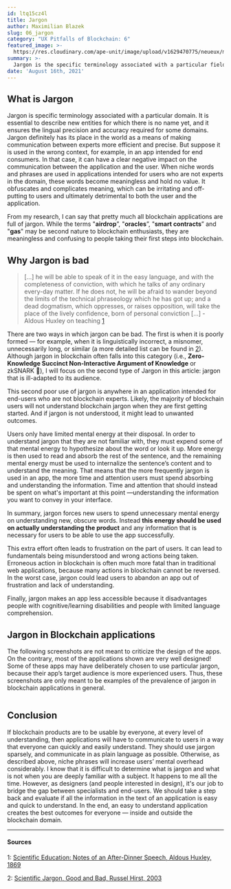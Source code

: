```yaml
---
id: ltq15cz4l
title: Jargon
author: Maximilian Blazek
slug: 06_jargon
category: "UX Pitfalls of Blockchain: 6"
featured_image: >-
  https://res.cloudinary.com/ape-unit/image/upload/v1629470775/neueux/media/articles/Frame%202043.png
summary: >-
  Jargon is the specific terminology associated with a particular field or area of activity. It is that jargon can have a negative impact on communication between professionals and laypeople. When niche words and phrases are used in applications that are intended for first time users, these unfamiliar words become meaningless jargon that provides no value. It clouds and complicates meaning, which is irritating and alienating to users, with potentially harmful consequences to all parties.
date: 'August 16th, 2021'
---
```

## What is Jargon

Jargon is specific terminology associated with a particular domain. It is essential to describe new entities for which there is no name yet, and it ensures the lingual precision and accuracy required for some domains. Jargon definitely has its place in the world as a means of making communication between experts more efficient and precise. But suppose it is used in the wrong context, for example, in an app intended for end consumers. In that case, it can have a clear negative impact on the communication between the application and the user. When niche words and phrases are used in applications intended for users who are not experts in the domain, these words become meaningless and hold no value. It obfuscates and complicates meaning, which can be irritating and off-putting to users and ultimately detrimental to both the user and the application.

From my research, I can say that pretty much all blockchain applications are full of jargon. While the terms "**airdrop**”, "**oracles**”, "**smart contracts**” and "**gas**" may be second nature to blockchain enthusiasts, they are meaningless and confusing to people taking their first steps into blockchain.

## Why Jargon is bad

> [...] he will be able to speak of it in the easy language, and with the completeness of conviction, with which he talks of any ordinary every-day matter. If he does not, he will be afraid to wander beyond the limits of the technical phraseology which he has got up; and a dead dogmatism, which oppresses, or raises opposition, will take the place of the lively confidence, born of personal conviction [...] - Aldous Huxley on teaching [1](#1)

There are two ways in which jargon can be bad. The first is when it is poorly formed — for example, when it is linguistically incorrect, a misnomer, unnecessarily long, or similar (a more detailed list can be found in [2](#2)). Although jargon in blockchain often falls into this category (i.e., **Zero-Knowledge Succinct Non-Interactive Argument of Knowledge** or zkSNARK 👀), I will focus on the second type of Jargon in this article: jargon that is ill-adapted to its audience.

This second poor use of jargon is anywhere in an application intended for end-users who are not blockchain experts. Likely, the majority of blockchain users will not understand blockchain jargon when they are first getting started. And if jargon is not understood, it might lead to unwanted outcomes.

Users only have limited mental energy at their disposal. In order to understand jargon that they are not familiar with, they must expend some of that mental energy to hypothesize about the word or look it up. More energy is then used to read and absorb the rest of the sentence, and the remaining mental energy must be used to internalize the sentence’s content and to understand the meaning. That means that the more frequently jargon is used in an app, the more time and attention users must spend absorbing and understanding the information. Time and attention that should instead be spent on what's important at this point —understanding the information you want to convey in your interface.

In summary, jargon forces new users to spend unnecessary mental energy on understanding new, obscure words. Instead **this energy should be used on actually understanding the product** and any information that is necessary for users to be able to use the app successfully.

This extra effort often leads to frustration on the part of users. It can lead to fundamentals being misunderstood and wrong actions being taken. Erroneous action in blockchain is often much more fatal than in traditional web applications, because many actions in blockchain cannot be reversed. In the worst case, jargon could lead users to abandon an app out of frustration and lack of understanding.

Finally, jargon makes an app less accessible because it disadvantages people with cognitive/learning disabilities and people with limited language comprehension.

## Jargon in Blockchain applications

The following screenshots are not meant to criticize the design of the apps. On the contrary, most of the applications shown are very well designed! Some of these apps may have deliberately chosen to use particular jargon, because their app’s target audience is more experienced users. Thus, these screenshots are only meant to be examples of the prevalence of jargon in blockchain applications in general.

<div class="article-grid">
  <div class="article-grid-span-3"><img class="article-grid-image" src="https://res.cloudinary.com/ape-unit/image/upload/v1629991540/neueux/media/articles/image10.jpg" alt=""></div>
  <div class="article-grid-span-1"><img class="article-grid-image" src="https://res.cloudinary.com/ape-unit/image/upload/v1629991537/neueux/media/articles/image5.jpg" alt=""></div>
  <div class="article-grid-span-1"><img class="article-grid-image" src="https://res.cloudinary.com/ape-unit/image/upload/v1629991536/neueux/media/articles/image4.jpg" alt=""></div>
  <div class="article-grid-span-1"><img class="article-grid-image" src="https://res.cloudinary.com/ape-unit/image/upload/v1629991535/neueux/media/articles/image1.jpg" alt=""></div>
  <div class="article-grid-span-3"><img class="article-grid-image" src="https://res.cloudinary.com/ape-unit/image/upload/v1629991539/neueux/media/articles/image9.jpg" alt=""></div>
  <div class="article-grid-span-3"><img class="article-grid-image" src="https://res.cloudinary.com/ape-unit/image/upload/v1629991538/neueux/media/articles/image8.jpg" alt=""></div>
  <div class="article-grid-span-1"><img class="article-grid-image" src="https://res.cloudinary.com/ape-unit/image/upload/v1629991534/neueux/media/articles/image.jpg" alt=""></div>
  <div class="article-grid-span-1"><img class="article-grid-image" src="https://res.cloudinary.com/ape-unit/image/upload/v1629991581/neueux/media/articles/image3.png" alt=""></div>
</div>

## Conclusion

If blockchain products are to be usable by everyone, at every level of understanding, then applications will have to communicate to users in a way that everyone can quickly and easily understand. They should use jargon sparsely, and communicate in as plain language as possible. Otherwise, as described above, niche phrases will increase users’ mental overhead considerably. I know that it is difficult to determine what is jargon and what is not when you are deeply familiar with a subject. It happens to me all the time. However, as designers (and people interested in design), it's our job to bridge the gap between specialists and end-users. We should take a step back and evaluate if all the information in the text of an application is easy and quick to understand. In the end, an easy to understand application creates the best outcomes for everyone — inside and outside the blockchain domain.

***

#### Sources
1:  <a name="1" href="https://mathcs.clarku.edu/huxley/CE3/SciEd.html">Scientific Education: Notes of an After-Dinner Speech, Aldous Huxley, 1869</a>

2:  <a name="2" href="https://journals.sagepub.com/doi/10.2190/J8JJ-4YD0-4R00-G5N0">Scientific Jargon, Good and Bad, Russel Hirst, 2003</a>